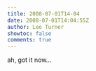 ```yaml
---
title: 2008-07-01T14-04
date: 2008-07-01T14:04:55Z
author: Lee Turner
showtoc: false
comments: true
---
```


ah, got it now...

